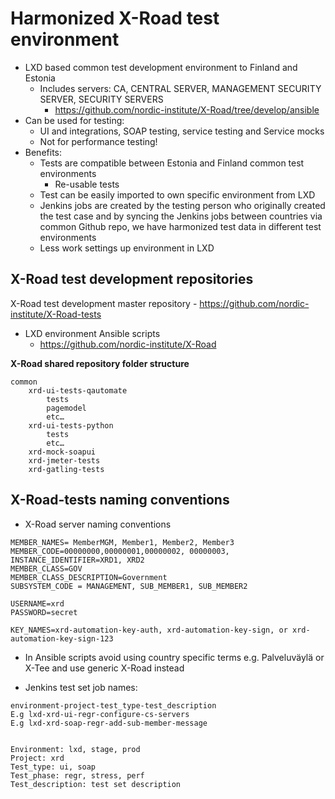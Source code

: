Harmonized X-Road test environment
===================

- LXD based common test development environment to Finland and Estonia
	- Includes servers: CA, CENTRAL SERVER, MANAGEMENT SECURITY SERVER, SECURITY SERVERS
	    - https://github.com/nordic-institute/X-Road/tree/develop/ansible
- Can be used for testing:
	- UI and integrations, SOAP testing, service testing and Service mocks
	- Not for performance testing!
- Benefits:
	- Tests are compatible between Estonia and Finland common test environments
		- Re-usable tests
	- Test can be easily imported to own specific environment from LXD
	- Jenkins jobs are created by the testing person who originally created the test case and by syncing the Jenkins jobs between countries via common Github repo, we have harmonized test data in different test environments
	- Less work settings up environment in LXD

X-Road test development repositories
-------------
X-Road test development master repository
	- https://github.com/nordic-institute/X-Road-tests
- LXD environment Ansible scripts
	- https://github.com/nordic-institute/X-Road

**X-Road shared repository folder structure**

```
common
	xrd-ui-tests-qautomate
		tests
		pagemodel
		etc…
	xrd-ui-tests-python
		tests
		etc…
	xrd-mock-soapui
	xrd-jmeter-tests
	xrd-gatling-tests
```

X-Road-tests naming conventions
-------------
- X-Road server naming conventions
```
MEMBER_NAMES= MemberMGM, Member1, Member2, Member3
MEMBER_CODE=00000000,00000001,00000002, 00000003,
INSTANCE_IDENTIFIER=XRD1, XRD2
MEMBER_CLASS=GOV
MEMBER_CLASS_DESCRIPTION=Government
SUBSYSTEM_CODE = MANAGEMENT, SUB_MEMBER1, SUB_MEMBER2

USERNAME=xrd
PASSWORD=secret

KEY_NAMES=xrd-automation-key-auth, xrd-automation-key-sign, or xrd-automation-key-sign-123
```
- In Ansible scripts avoid using country specific terms e.g. Palveluväylä or X-Tee and use generic X-Road instead

- Jenkins test set job names:
```
environment-project-test_type-test_description
E.g lxd-xrd-ui-regr-configure-cs-servers
E.g lxd-xrd-soap-regr-add-sub-member-message


Environment: lxd, stage, prod
Project: xrd
Test_type: ui, soap
Test_phase: regr, stress, perf
Test_description: test set description
```
